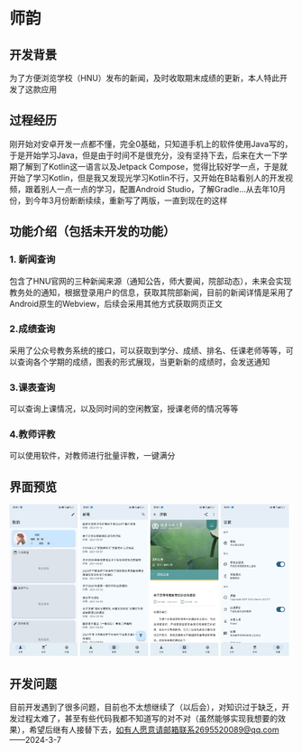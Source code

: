 # 师韵
## 开发背景
为了方便浏览学校（HNU）发布的新闻，及时收取期末成绩的更新，本人特此开发了这款应用
## 过程经历
刚开始对安卓开发一点都不懂，完全0基础，只知道手机上的软件使用Java写的，于是开始学习Java，但是由于时间不是很充分，没有坚持下去，后来在大一下学期了解到了Kotlin这一语言以及Jetpack Compose，觉得比较好学一点，于是就开始了学习Kotlin，但是我又发现光学习Kotlin不行，又开始在B站看别人的开发视频，跟着别人一点一点的学习，配置Android Studio，了解Gradle...从去年10月份，到今年3月份断断续续，重新写了两版，一直到现在的这样
## 功能介绍（包括未开发的功能）
### 1. 新闻查询
包含了HNU官网的三种新闻来源（通知公告，师大要闻，院部动态），未来会实现教务处的通知，根据登录用户的信息，获取其院部新闻，目前的新闻详情是采用了Android原生的Webview，后续会采用其他方式获取网页正文
### 2.成绩查询
采用了公众号教务系统的接口，可以获取到学分、成绩、排名、任课老师等等，可以查询各个学期的成绩，图表的形式展现，当更新新的成绩时，会发送通知
### 3.课表查询
可以查询上课情况，以及同时间的空闲教室，授课老师的情况等等
### 4.教师评教
可以使用软件，对教师进行批量评教，一键满分
## 界面预览
<img src="img/Screenshot_2024-03-07-20-54-05-629_com.xhand.hnu2-edit.jpg" width="24%">
<img src="img/Screenshot_2024-03-07-20-54-20-896_com.xhand.hnu2.jpg" width="24%">
<img src="img/Screenshot_2024-03-07-20-54-52-915_com.xhand.hnu2.jpg" width="24%">
<img src="img/Screenshot_2024-03-07-20-54-25-512_com.xhand.hnu2.jpg" width="24%">

## 开发问题
目前开发遇到了很多问题，目前也不太想继续了（以后会），对知识过于缺乏，开发过程太难了，甚至有些代码我都不知道写的对不对（虽然能够实现我想要的效果），希望后继有人接替下去，如有人愿意请邮箱联系2695520089@qq.com——2024-3-7